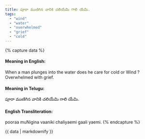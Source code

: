```yaml
---
title: పూరా ముణిగిన వానికి చలియేమి గాలి యేమి.
tags:
  - "wind"
  - "water"
  - "overwhelmed"
  - "grief"
  - "cold"
---
```


{% capture data %}
#### Meaning in English:
When a man plunges into the water does he care for cold or Wind ?
Overwhelmed with grief.

#### Meaning in Telugu:
పూరా ముణిగిన వానికి చలియేమి గాలి యేమి.

#### English Transliteration:
pooraa muNigina vaaniki chaliyaemi gaali yaemi.
{% endcapture %}

{{ data | markdownify }}

